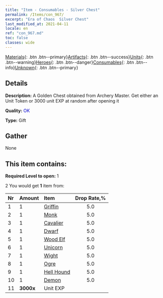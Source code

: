 ```yaml
---
title: "Item - Consumables - Silver Chest"
permalink: /Items/con_967/
excerpt: "Era of Chaos  Silver Chest"
last_modified_at: 2021-04-11
locale: en
ref: "con_967.md"
toc: false
classes: wide
---
```

 [Materials](/Items/){: .btn .btn--primary}[Artifacts](/Items/Artifacts/){: .btn .btn--success}[Units](/Items/Units/){: .btn .btn--warning}[Heroes](/Items/Heroes/){: .btn .btn--danger}[Consumables](/Items/Consumables/){: .btn .btn--info}[Unknown](/Items/Unknown/){: .btn .btn--primary}

## Details
 **Description:** A Golden Chest obtained from Archery Master. Get either an Unit Token or 3000 unit EXP at random after opening it

 **Quality:** <span style="color: #0000CD">OK</span>

 **Type:** Gift

## Gather

  None

## This item contains:

 **Required Level to open:** 1

 2 You would get **1** item  from:

  | Nr | Amount |     Item    | Drop Rate,% |
  |:---|:-------|:------------|:---------:|
  | 1 | 1 | [Griffin](/Items/unt_192/) | 5.0 | 
  | 2 | 1 | [Monk](/Items/unt_194/) | 5.0 | 
  | 3 | 1 | [Cavalier ](/Items/unt_195/) | 5.0 | 
  | 4 | 1 | [Dwarf](/Items/unt_200/) | 5.0 | 
  | 5 | 1 | [Wood Elf](/Items/unt_201/) | 5.0 | 
  | 6 | 1 | [Unicorn](/Items/unt_204/) | 5.0 | 
  | 7 | 1 | [Wight](/Items/unt_210/) | 5.0 | 
  | 8 | 1 | [Ogre](/Items/unt_220/) | 5.0 | 
  | 9 | 1 | [Hell Hound](/Items/unt_228/) | 5.0 | 
  | 10 | 1 | [Demon](/Items/unt_229/) | 5.0 | 
  | 11 |  **3000x** | Unit EXP |  | 50.0 | 
